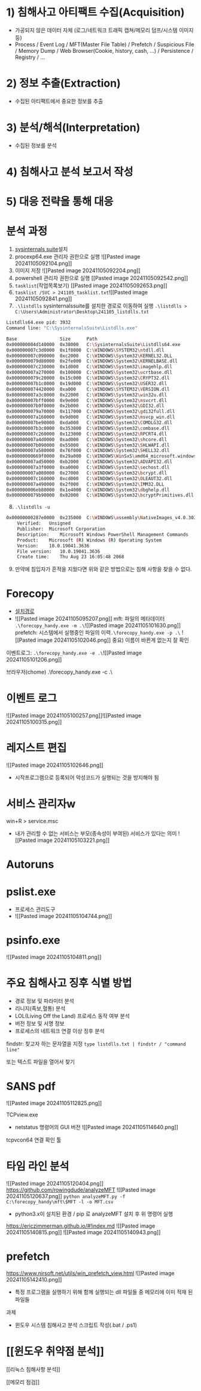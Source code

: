 # 1) 침해사고 아티팩트 수집(Acquisition)
- 가공되지 않은 데이터 자체
  (로그/네트워크 트래픽 캡쳐/메모리 덤프/시스템 이미지 등)
- Process / Event Log / MFT(Master File Table) / Prefetch / Suspicious File / Memory Dump / Web Browser(Cookie, history, cash, ...) / Persistence / Registry / ...

# 2) 정보 추출(Extraction) 
- 수집된 아티팩트에서 중요한 정보를 추출
# 3) 분석/해석(Interpretation) 
- 수집된 정보를 분석
# 4) 침해사고 분석 보고서 작성
# 5) 대응 전략을 통해 대응

# 분석 과정
1. [sysinternals suite](https://learn.microsoft.com/en-us/sysinternals/downloads/sysinternals-suite)설치
2. procexp64.exe 관리자 권한으로 실행
   ![[Pasted image 20241105092104.png]]
3. 이미지 저장
   ![[Pasted image 20241105092204.png]]
4. powershell 관리자 권한으로 실행
   [[Pasted image 20241105092542.png]]
5. `tasklist`(작업목록보기)
   [[Pasted image 20241105092653.png]]
6. `tasklist /SVC > 241105_tasklist.txt`![[Pasted image 20241105092841.png]]
7. `.\listdlls`
   sysinternalssuite를 설치한 경로로 이동하여 실행
   `.\listdlls > C:\Users\Administrator\Desktop\241105_listdlls.txt`
```sh
Listdlls64.exe pid: 3932
Command line: "C:\SysinternalsSuite\Listdlls.exe"

Base                Size      Path
0x000000004d140000  0x38000   C:\SysinternalsSuite\Listdlls64.exe
0x000000007c3d0000  0x1f8000  C:\WINDOWS\SYSTEM32\ntdll.dll
0x000000007c090000  0xc2000   C:\WINDOWS\System32\KERNEL32.DLL
0x0000000079d80000  0x2fe000  C:\WINDOWS\System32\KERNELBASE.dll
0x000000007c230000  0x1d000   C:\WINDOWS\System32\imagehlp.dll
0x000000007a270000  0x100000  C:\WINDOWS\System32\ucrtbase.dll
0x0000000079c20000  0x15c000  C:\WINDOWS\System32\CRYPT32.dll
0x000000007b1c0000  0x19d000  C:\WINDOWS\System32\USER32.dll
0x0000000074420000  0xa000    C:\WINDOWS\SYSTEM32\VERSION.dll
0x000000007a3c0000  0x22000   C:\WINDOWS\System32\win32u.dll
0x000000007bff0000  0x9e000   C:\WINDOWS\System32\msvcrt.dll
0x000000007b9f0000  0x2b000   C:\WINDOWS\System32\GDI32.dll
0x0000000079a70000  0x117000  C:\WINDOWS\System32\gdi32full.dll
0x000000007a160000  0x9d000   C:\WINDOWS\System32\msvcp_win.dll
0x000000007be90000  0xda000   C:\WINDOWS\System32\COMDLG32.dll
0x000000007b3c0000  0x353000  C:\WINDOWS\System32\combase.dll
0x000000007c260000  0x123000  C:\WINDOWS\System32\RPCRT4.dll
0x000000007a4d0000  0xad000   C:\WINDOWS\System32\shcore.dll
0x000000007b090000  0x55000   C:\WINDOWS\System32\SHLWAPI.dll
0x000000007a580000  0x76f000  C:\WINDOWS\System32\SHELL32.dll
0x00000000669f0000  0x29a000  C:\WINDOWS\WinSxS\amd64_microsoft.windows.common-controls_6595b64144ccf1df_6.0.19041.4355_none_60b8b9eb71f62e16\COMCTL32.dll
0x000000007ad50000  0xb2000   C:\WINDOWS\System32\ADVAPI32.dll
0x000000007a3f0000  0xa0000   C:\WINDOWS\System32\sechost.dll
0x000000007a080000  0x27000   C:\WINDOWS\System32\bcrypt.dll
0x000000007c160000  0xcd000   C:\WINDOWS\System32\OLEAUT32.dll
0x000000007a490000  0x2f000   C:\WINDOWS\System32\IMM32.DLL
0x000000006eb80000  0x1e4000  C:\WINDOWS\System32\dbghelp.dll
0x0000000079b90000  0x82000   C:\WINDOWS\System32\bcryptPrimitives.dll
```
8. `.\listdlls -u`
```sh
0x00000000287e0000  0x235000  C:\WINDOWS\assembly\NativeImages_v4.0.30319_64\Microsoft.Pae3498d9#\471d3ed897a0c12882e7d71d405f7f28\Microsoft.PowerShell.Commands.Management.ni.dll
	Verified:	Unsigned
	Publisher:	Microsoft Corporation
	Description:	Microsoft Windows PowerShell Management Commands
	Product:	Microsoft (R) Windows (R) Operating System
	Version:	10.0.19041.3636
	File version:	10.0.19041.3636
	Create time:	Thu Aug 23 16:05:48 2068
```
9. 만약에 침입자가 흔적을 지웠다면 위와 같은 방법으로는 침해 사항을 찾을 수 없다.

# Forecopy
- [설치경로](https://github.com/proneer/Tools/blob/master/forecopy/forecopy_handy(v1.2).7z)
- ![[Pasted image 20241105095207.png]]
mft: 파일의 메타데이터 `.\forecopy_handy.exe -m .\`![[Pasted image 20241105101630.png]]
prefetch: 시스템에서 실행중인 파일의 이력`.\forecopy_handy.exe -p .\`
![[Pasted image 20241105102046.png]]
중요) 이름이 바뀐게 없는지 잘 확인

이벤트로그: `.\forecopy_handy.exe -e .\`![[Pasted image 20241105101206.png]]

브라우저(chome) .\forecopy_handy.exe -c .\

# 이벤트 로그
![[Pasted image 20241105100257.png]]![[Pasted image 20241105100315.png]]

# 레지스트 편집
![[Pasted image 20241105102646.png]]
- 시작프로그램으로 등록되어 악성코드가 실행되는 것을 방지해야 됨

# 서비스 관리자w
win+R > service.msc
- 내가 관리할 수 없는 서비스는 부모(종속성이 부여된) 서비스가 있다는 의미
![[Pasted image 20241105103221.png]]

# Autoruns

# pslist.exe
- 프로세스 관리도구
- ![[Pasted image 20241105104744.png]]
# psinfo.exe
![[Pasted image 20241105104811.png]]


# 주요 침해사고 징후 식별 방법
- 경로 정보 및 파라미터 분석
- 리니지(족보,혈통) 분석
- LOL(Living Off the Land) 프로세스 동작 여부 분석
- 버전 정보 및 서명 정보 
- 프로세스의 네트워크 연결 이상 징후 분석

findstr: 찾고자 하는 문자열을 지정
`type listdlls.txt | findstr / "command line"`

또는 텍스트 파일을 열어서 찾기

# SANS pdf
![[Pasted image 20241105112825.png]]

TCPview.exe
- netstatus 명령어의 GUI 버전
![[Pasted image 20241105114640.png]]

tcpvcon64
연결 확인 툴

# 타임 라인 분석
![[Pasted image 20241105120404.png]]
https://github.com/rowingdude/analyzeMFT
![[Pasted image 20241105120637.png]]
`python analyzeMFT.py -f C:\forecopy_handy\mft\$MFT -l -o MFT.csv`
- python3.x이 설치된 환경 / pip 로 analyzeMFT 설치 후 위 명령어 실행

https://ericzimmerman.github.io/#!index.md
![[Pasted image 20241105140815.png]]
![[Pasted image 20241105140943.png]]

# prefetch

https://www.nirsoft.net/utils/win_prefetch_view.html
![[Pasted image 20241105142410.png]]
- 특정 프로그램을 실행하기 위해 함께 실행되는 dll 파일들 중 메모리에 이미 적재 된 파일들

과제
- 윈도우 시스템 침해사고 분석 스크립트 작성(.bat / .ps1)

# [[윈도우 취약점 분석]]

[[리눅스 침해사항 분석]]

[[메모리 점검]]
